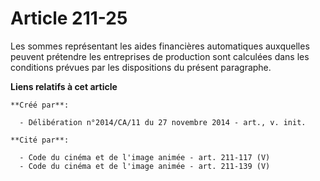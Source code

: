 # Article 211-25

Les sommes représentant les aides financières automatiques auxquelles peuvent prétendre les entreprises de production sont
calculées dans les conditions prévues par les dispositions du présent paragraphe.

**Liens relatifs à cet article**

	**Créé par**:

	  - Délibération n°2014/CA/11 du 27 novembre 2014 - art., v. init.

	**Cité par**:

	  - Code du cinéma et de l'image animée - art. 211-117 (V)
	  - Code du cinéma et de l'image animée - art. 211-139 (V)
